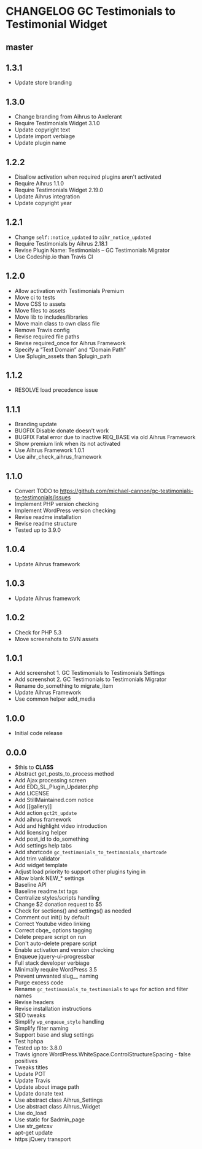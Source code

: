 # CHANGELOG GC Testimonials to Testimonial Widget

## master

## 1.3.1
* Update store branding

## 1.3.0
* Change branding from Aihrus to Axelerant
* Require Testimonials Widget 3.1.0
* Update copyright text
* Update import verbiage
* Update plugin name

## 1.2.2
* Disallow activation when required plugins aren't activated
* Require Aihrus 1.1.0
* Require Testimonials Widget 2.19.0
* Update Aihrus integration
* Update copyright year

## 1.2.1
* Change `self::notice_updated` to `aihr_notice_updated`
* Require Testimonials by Aihrus 2.18.1
* Revise Plugin Name: Testimonials – GC Testimonials Migrator
* Use Codeship.io than Travis CI

## 1.2.0
* Allow activation with Testimonials Premium
* Move ci to tests
* Move CSS to assets
* Move files to assets
* Move lib to includes/libraries
* Move main class to own class file
* Remove Travis config
* Revise required file paths
* Revise required_once for Aihrus Framework
* Specify a “Text Domain” and “Domain Path”
* Use $plugin_assets than $plugin_path

## 1.1.2
* RESOLVE load precedence issue

## 1.1.1
* Branding update
* BUGFIX Disable donate doesn't work
* BUGFIX Fatal error due to inactive REQ_BASE via old Aihrus Framework
* Show premium link when its not activated
* Use Aihrus Framework 1.0.1
* Use aihr_check_aihrus_framework

## 1.1.0
* Convert TODO to https://github.com/michael-cannon/gc-testimonials-to-testimonials/issues
* Implement PHP version checking
* Implement WordPress version checking
* Revise readme installation
* Revise readme structure
* Tested up to 3.9.0

## 1.0.4
* Update Aihrus framework

## 1.0.3
* Update Aihrus framework

## 1.0.2
* Check for PHP 5.3
* Move screenshots to SVN assets

## 1.0.1
* Add screenshot 1. GC Testimonials to Testimonials Settings
* Add screenshot 2. GC Testimonials to Testimonials Migrator
* Rename do_something to migrate_item
* Update Aihrus Framework
* Use common helper add_media

## 1.0.0
* Initial code release 

## 0.0.0
* $this to __CLASS__
* Abstract get_posts_to_process method
* Add Ajax processing screen
* Add EDD_SL_Plugin_Updater.php
* Add LICENSE
* Add StillMaintained.com notice
* Add [[gallery]]
* Add action `gct2t_update`
* Add aihrus framework
* Add and highlight video introduction
* Add licensing helper
* Add post_id to do_something
* Add settings help tabs
* Add shortcode `gc_testimonials_to_testimonials_shortcode`
* Add trim validator
* Add widget template
* Adjust load priority to support other plugins tying in
* Allow blank NEW_* settings
* Baseline API
* Baseline readme.txt tags
* Centralize styles/scripts handling
* Change $2 donation request to $5
* Check for sections() and settings() as needed
* Comment out init() by default
* Correct Youtube video linking
* Correct cbqe_ options tagging
* Delete prepare script on run
* Don't auto-delete prepare script
* Enable activation and version checking
* Enqueue jquery-ui-progressbar
* Full stack developer verbiage
* Minimally require WordPress 3.5
* Prevent unwanted slug__ naming
* Purge excess code
* Rename `gc_testimonials_to_testimonials` to `wps` for action and filter names
* Revise headers
* Revise installation instructions
* SEO tweaks
* Simplify `wp_enqueue_style` handling
* Simplify filter naming
* Support base and slug settings
* Test hphpa
* Tested up to: 3.8.0
* Travis ignore WordPress.WhiteSpace.ControlStructureSpacing - false positives
* Tweaks titles
* Update POT
* Update Travis
* Update about image path
* Update donate text
* Use abstract class Aihrus_Settings
* Use abstract class Aihrus_Widget
* Use do_load
* Use static for $admin_page
* Use str_getcsv
* apt-get update
* https jQuery transport